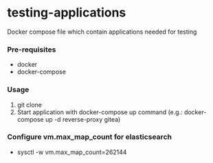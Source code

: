# testing-applications
Docker compose file which contain applications needed for testing

### Pre-requisites
- docker
- docker-compose

### Usage
1. git clone
2. Start application with docker-compose up command (e.g.: docker-compose up -d reverse-proxy gitea)

### Configure vm.max_map_count for elasticsearch
- sysctl -w vm.max_map_count=262144
